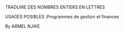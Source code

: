 TRADUIRE DES NOMBRES ENTIERS EN LETTRES

USAGES POSIBLES :Programmes de gestion et finances

By ARMEL NJIKE
